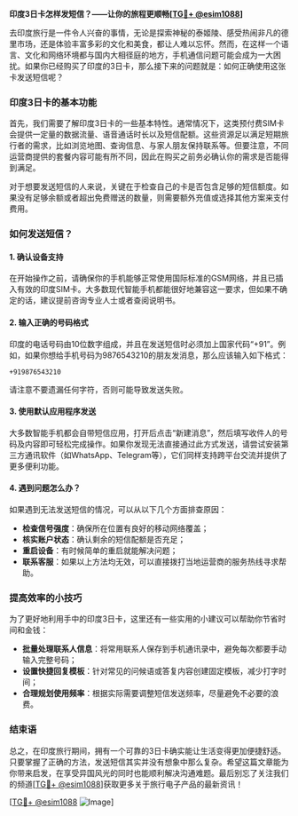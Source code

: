 **印度3日卡怎样发短信？——让你的旅程更顺畅[[TG💪+ @esim1088](https://t.me/s/esim1088)]**

去印度旅行是一件令人兴奋的事情，无论是探索神秘的泰姬陵、感受热闹非凡的德里市场，还是体验丰富多彩的文化和美食，都让人难以忘怀。然而，在这样一个语言、文化和网络环境都与国内大相径庭的地方，手机通信问题可能会成为一大困扰。如果你已经购买了印度的3日卡，那么接下来的问题就是：如何正确使用这张卡发送短信呢？

### 印度3日卡的基本功能

首先，我们需要了解印度3日卡的一些基本特性。通常情况下，这类预付费SIM卡会提供一定量的数据流量、语音通话时长以及短信配额。这些资源足以满足短期旅行者的需求，比如浏览地图、查询信息、与家人朋友保持联系等。但要注意，不同运营商提供的套餐内容可能有所不同，因此在购买之前务必确认你的需求是否能得到满足。

对于想要发送短信的人来说，关键在于检查自己的卡是否包含足够的短信额度。如果没有足够余额或者超出免费赠送的数量，则需要额外充值或选择其他方案来支付费用。

### 如何发送短信？

#### 1. 确认设备支持

在开始操作之前，请确保你的手机能够正常使用国际标准的GSM网络，并且已插入有效的印度SIM卡。大多数现代智能手机都能很好地兼容这一要求，但如果不确定的话，建议提前咨询专业人士或者查阅说明书。

#### 2. 输入正确的号码格式

印度的电话号码由10位数字组成，并且在发送短信时必须加上国家代码“+91”。例如，如果你想给手机号码为9876543210的朋友发消息，那么应该输入如下格式：
```
+919876543210
```
请注意不要遗漏任何字符，否则可能导致发送失败。

#### 3. 使用默认应用程序发送

大多数智能手机都会自带短信应用，打开后点击“新建消息”，然后填写收件人的号码及内容即可轻松完成操作。如果你发现无法直接通过此方式发送，请尝试安装第三方通讯软件（如WhatsApp、Telegram等），它们同样支持跨平台交流并提供了更多便利功能。

#### 4. 遇到问题怎么办？

如果遇到无法发送短信的情况，可以从以下几个方面排查原因：

- **检查信号强度**：确保所在位置有良好的移动网络覆盖；
- **核实账户状态**：确认剩余的短信配额是否充足；
- **重启设备**：有时候简单的重启就能解决问题；
- **联系客服**：如果以上方法均无效，可以直接拨打当地运营商的服务热线寻求帮助。

### 提高效率的小技巧

为了更好地利用手中的印度3日卡，这里还有一些实用的小建议可以帮助你节省时间和金钱：

- **批量处理联系人信息**：将常用联系人保存到手机通讯录中，避免每次都要手动输入完整号码；
- **设置快捷回复模板**：针对常见的问候语或答复内容创建固定模板，减少打字时间；
- **合理规划使用频率**：根据实际需要调整短信发送频率，尽量避免不必要的浪费。

### 结束语

总之，在印度旅行期间，拥有一个可靠的3日卡确实能让生活变得更加便捷舒适。只要掌握了正确的方法，发送短信其实并没有想象中那么复杂。希望这篇文章能为你带来启发，在享受异国风光的同时也能顺利解决沟通难题。最后别忘了关注我们的频道[[TG💪+ @esim1088](https://t.me/s/esim1088)]获取更多关于旅行电子产品的最新资讯！

[[TG💪+ @esim1088](https://t.me/s/esim1088) ![Image](https://i.postimg.cc/4NQfJmqS/Snipaste-2025-05-13-00-14-12.png)]